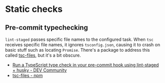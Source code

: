 # Static checks

## Pre-commit typechecking

`lint-staged` passes specific file names to the configured task. When `tsc` receives specific file names, it ignores `tsconfig.json`, causing it to crash on basic stuff such as locating `Promise`. There's a package to address this called [tsc-files](https://www.npmjs.com/package/tsc-files), but it's a bit obscure.

- [Run a TypeScript type check in your pre-commit hook using lint-staged + husky - DEV Community](https://dev.to/samueldjones/run-a-typescript-type-check-in-your-pre-commit-hook-using-lint-staged-husky-30id)
- [tsc-files - npm](https://www.npmjs.com/package/tsc-files)
